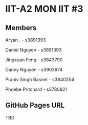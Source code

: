 # IIT-A2 MON IIT #3

## Members
Aryan . - s3891393


Daniel Nguyen - s3891393


Jingxuan Feng - s3843790


Danny Nguyen - s3903974


Praniv Singh Basnet - s3840254


Phoebe Pritchard - s3780921

## GitHub Pages URL
TBD


